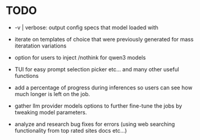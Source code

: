 # TODO

* -v | verbose: output config specs that model loaded with

* iterate on templates of choice that were previously generated for mass iteratation variations

* option for users to inject /nothink for qwen3 models

* TUI for easy prompt selection picker etc... and many other useful functions

* add a percentage of progress during inferences so users can see how much longer is left on the job.

* gather llm provider models options to further fine-tune the jobs by tweaking model parameters.

* analyze and research bug fixes for errors (using web searching functionality from top rated sites docs etc...)

